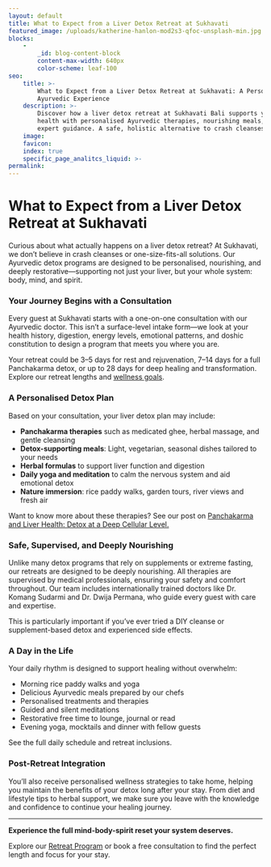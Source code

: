 ```yaml
---
layout: default
title: What to Expect from a Liver Detox Retreat at Sukhavati
featured_image: /uploads/katherine-hanlon-mod2s3-qfoc-unsplash-min.jpg
blocks:
    -
        _id: blog-content-block
        content-max-width: 640px
        color-scheme: leaf-100
seo:
    title: >-
        What to Expect from a Liver Detox Retreat at Sukhavati: A Personalised
        Ayurvedic Experience
    description: >-
        Discover how a liver detox retreat at Sukhavati Bali supports your
        health with personalised Ayurvedic therapies, nourishing meals, and
        expert guidance. A safe, holistic alternative to crash cleanses.
    image:
    favicon:
    index: true
    specific_page_analitcs_liquid: >-
permalink:
---
```

# What to Expect from a Liver Detox Retreat at Sukhavati

Curious about what actually happens on a liver detox retreat? At Sukhavati, we don’t believe in crash cleanses or one-size-fits-all solutions. Our Ayurvedic detox programs are designed to be personalised, nourishing, and deeply restorative—supporting not just your liver, but your whole system: body, mind, and spirit.

### Your Journey Begins with a Consultation

Every guest at Sukhavati starts with a one-on-one consultation with our Ayurvedic doctor. This isn’t a surface-level intake form—we look at your health history, digestion, energy levels, emotional patterns, and doshic constitution to design a program that meets you where you are.

Your retreat could be 3–5 days for rest and rejuvenation, 7–14 days for a full Panchakarma detox, or up to 28 days for deep healing and transformation. Explore our retreat lengths and [wellness goals](/your-retreat-experience.html).

### A Personalised Detox Plan

Based on your consultation, your liver detox plan may include:

* **Panchakarma therapies** such as medicated ghee, herbal massage, and gentle cleansing
* **Detox-supporting meals**: Light, vegetarian, seasonal dishes tailored to your needs
* **Herbal formulas** to support liver function and digestion
* **Daily yoga and meditation** to calm the nervous system and aid emotional detox
* **Nature immersion**: rice paddy walks, garden tours, river views and fresh air

Want to know more about these therapies? See our post on [Panchakarma and Liver Health: Detox at a Deep Cellular Level.](https://able-javelin.cloudvent.net/panchakarma-and-liver-health-detox-at-a-deep-cellular-level)

### Safe, Supervised, and Deeply Nourishing

Unlike many detox programs that rely on supplements or extreme fasting, our retreats are designed to be deeply nourishing. All therapies are supervised by medical professionals, ensuring your safety and comfort throughout. Our team includes internationally trained doctors like Dr. Komang Sudarmi and Dr. Dwija Permana, who guide every guest with care and expertise.

This is particularly important if you’ve ever tried a DIY cleanse or supplement-based detox and experienced side effects.

### A Day in the Life

Your daily rhythm is designed to support healing without overwhelm:

* Morning rice paddy walks and yoga
* Delicious Ayurvedic meals prepared by our chefs
* Personalised treatments and therapies
* Guided and silent meditations
* Restorative free time to lounge, journal or read
* Evening yoga, mocktails and dinner with fellow guests

See the full daily schedule and retreat inclusions.

### Post-Retreat Integration

You’ll also receive personalised wellness strategies to take home, helping you maintain the benefits of your detox long after your stay. From diet and lifestyle tips to herbal support, we make sure you leave with the knowledge and confidence to continue your healing journey.

---

**Experience the full mind-body-spirit reset your system deserves.**

Explore our [Retreat Program](/ayurvedic-wellness-retreat.html "Ayurvedic Retreat Program") or book a free consultation to find the perfect length and focus for your stay.